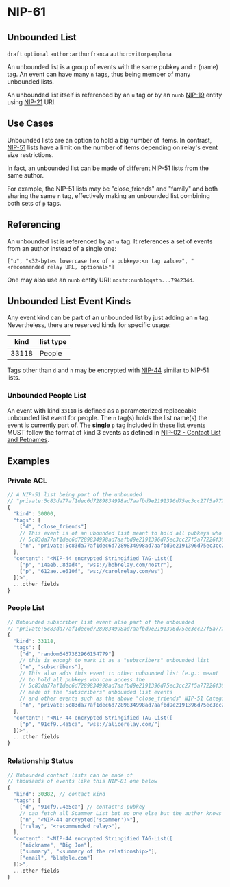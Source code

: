 NIP-61
======

Unbounded List
--------------

`draft` `optional` `author:arthurfranca` `author:vitorpamplona`

An unbounded list is a group of events with the same pubkey and `n` (name) tag.
An event can have many `n` tags, thus being member of many unbounded lists.

An unbounded list itself is referenced by an `u` tag
or by an `nunb` [NIP-19](19.md) entity using [NIP-21](21.md) URI.

## Use Cases

Unbounded lists are an option to hold a big number of items. In contrast, [NIP-51](51.md) lists
have a limit on the number of items depending on relay's event size restrictions.

In fact, an unbounded list can be made of different NIP-51 lists from the same author.

For example, the NIP-51 lists may be "close_friends" and "family" and both sharing the same `n` tag,
effectively making an unbounded list combining both sets of `p` tags.

## Referencing

An unbounded list is referenced by an `u` tag.
It references a set of events from an author instead of a single one:

`["u", "<32-bytes lowercase hex of a pubkey>:<n tag value>", "<recommended relay URL, optional>"]`

One may also use an `nunb` entity URI: `nostr:nunb1qqstn...794234d`.

## Unbounded List Event Kinds

Any event kind can be part of an unbounded list by just adding an `n` tag. Nevertheless,
there are reserved kinds for specific usage:

| kind   | list type |
| ------ | ----------|
| 33118  | People    |

Tags other than `d` and `n` may be encrypted with [NIP-44](#44.md) similar to NIP-51 lists.

### Unbounded People List

An event with kind `33118` is defined as a parameterized replaceable unbounded list event for people.
The `n` tag(s) holds the list name(s) the event is currently part of.
The **single** `p` tag included in these list events MUST follow the format of kind 3 events as defined in [NIP-02 - Contact List and Petnames](02.md).

## Examples

### Private ACL

```js
// A NIP-51 list being part of the unbounded
// "private:5c83da77af1dec6d7289834998ad7aafbd9e2191396d75ec3cc27f5a77226f36" list
{
  "kind": 30000,
  "tags": [
    ["d", "close_friends"]
    // This event is of an ubounded list meant to hold all pubkeys who can access the
    // 5c83da77af1dec6d7289834998ad7aafbd9e2191396d75ec3cc27f5a77226f36 event
    ["n", "private:5c83da77af1dec6d7289834998ad7aafbd9e2191396d75ec3cc27f5a77226f36"],
  ],
  "content": "<NIP-44 encrypted Stringified TAG-List([
    ["p", "14aeb..8dad4", "wss://bobrelay.com/nostr"],
    ["p", "612ae..e610f", "ws://carolrelay.com/ws"]
  ])>",
  ...other fields
}
```

### People List

```js
// Unbounded subscriber list event also part of the unbounded
// "private:5c83da77af1dec6d7289834998ad7aafbd9e2191396d75ec3cc27f5a77226f36" list
{
  "kind": 33118,
  "tags": [
    ["d", "random6467362966154779"]
    // this is enough to mark it as a "subscribers" unbounded list
    ["n", "subscribers"],
    // This also adds this event to other unbounded list (e.g.: meant
    // to hold all pubkeys who can access the
    // 5c83da77af1dec6d7289834998ad7aafbd9e2191396d75ec3cc27f5a77226f36 event)
    // made of the "subscribers" unbounded list events
    // and other events such as the above "close_friends" NIP-51 Categorized People list event
    ["n", "private:5c83da77af1dec6d7289834998ad7aafbd9e2191396d75ec3cc27f5a77226f36"],
  ],
  "content": "<NIP-44 encrypted Stringified TAG-List([
    ["p", "91cf9..4e5ca", "wss://alicerelay.com/"]
  ])>",
  ...other fields
}
```

### Relationship Status

```js
// Unbounded contact lists can be made of
// thousands of events like this NIP-81 one below
{
  "kind": 30382, // contact kind
  "tags": [
    ["d", "91cf9..4e5ca"] // contact's pubkey
    // can fetch all Scammer List but no one else but the author knows
    ["n", "<NIP-44 encrypted('scammer')>"],
    ["relay", "<recommended relay>"],
  ],
  "content": "<NIP-44 encrypted Stringified TAG-List([
    ["nickname", "Big Joe"],
    ["summary", "<summary of the relationship>"],
    ["email", "bla@ble.com"]
  ])>",
  ...other fields
}
```
